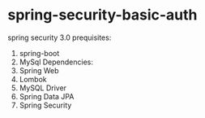 # spring-security-basic-auth
spring security 3.0
prequisites:
  1.  spring-boot
  2.  MySql 
Dependencies:
  1. Spring Web
  2. Lombok
  3. MySQL Driver
  4. Spring Data JPA
  5. Spring Security
